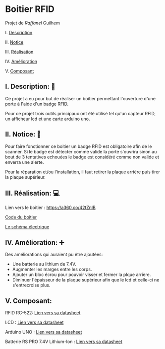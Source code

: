 # Boitier RFID

Projet de _Raffanel_ Guilhem

I. [Description](#i-description-🔎)

II. [Notice](#ii-notice-📜)

III. [Réalisation](#iii-réalisation-💻)

IV. [Amélioration](#iv-amélioration-➕)

V. [Composant](#v-composant)


## I. Description: 🔎

Ce projet a eu pour but de réaliser un boitier permettant l'ouverture d'une porte à l'aide d'un badge RFID.

Pour ce projet trois outils principaux ont été utilisé tel qu'un capteur RFID, un afficheur lcd et une carte arduino uno.

## II. Notice: 📜

Pour faire fonctionner ce boitier un badge RFID est obligatoire afin de le scanner. Si le badge est détecter comme valide la porte s'ouvrira sinon au bout de 3 tentatives echouées le badge est considéré comme non valide et enverra une alerte.

Pour la réparation et/ou l'installation, il faut retirer la plaque arrière puis tirer la plaque supérieur. 

## III. Réalisation: 💻

Lien vers le boitier : https://a360.co/42tZnlB

[Code du boitier](/Code/Code.ino)

[Le schéma électrique](/Sch%C3%A9ma%20electrique/shema%20elec%20rfid.kicad_sch)

## IV. Amélioration: ➕

Des améliorations qui auraient pu être ajoutées:

- Une batterie au lithium de 7.4V.
- Augmenter les marges entre les corps.
- Ajouter un bloc écrou pour pouvoir visser et fermer la plque arrière.
- Diminuer l'épaisseur de la plaque supérieur afin que le lcd et celle-ci ne s'entrecroise plus.

## V. Composant:

RFID RC-522: [Lien vers sa datasheet](http://www.handsontec.com/dataspecs/RC522.pdf)

LCD : [Lien vers sa datasheet](https://components101.com/sites/default/files/component_datasheet/16x2%20LCD%20Datasheet.pdf)

Arduino UNO : [Lien vers sa datasheet](https://docs.arduino.cc/resources/datasheets/A000066-datasheet.pdf)

Batterie RS PRO 7.4V Lithium-Ion : [Lien vers sa datasheet](https://docs.rs-online.com/c165/A700000007945034.pdf)